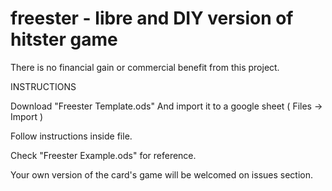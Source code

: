 # freester - libre and DIY version of hitster game
There is no financial gain or commercial benefit from this project.

INSTRUCTIONS

Download "Freester Template.ods" And import it to a google sheet ( Files -> Import )

Follow instructions inside file.

Check "Freester Example.ods" for reference.

Your own version of the card's game will be welcomed on issues section.
